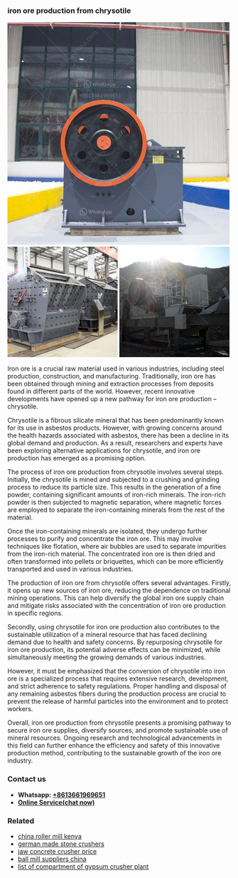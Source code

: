 <h3>iron ore production from chrysotile</h3><img src='1708322601.jpg' alt=''><p>Iron ore is a crucial raw material used in various industries, including steel production, construction, and manufacturing. Traditionally, iron ore has been obtained through mining and extraction processes from deposits found in different parts of the world. However, recent innovative developments have opened up a new pathway for iron ore production – chrysotile.</p><p>Chrysotile is a fibrous silicate mineral that has been predominantly known for its use in asbestos products. However, with growing concerns around the health hazards associated with asbestos, there has been a decline in its global demand and production. As a result, researchers and experts have been exploring alternative applications for chrysotile, and iron ore production has emerged as a promising option.</p><p>The process of iron ore production from chrysotile involves several steps. Initially, the chrysotile is mined and subjected to a crushing and grinding process to reduce its particle size. This results in the generation of a fine powder, containing significant amounts of iron-rich minerals. The iron-rich powder is then subjected to magnetic separation, where magnetic forces are employed to separate the iron-containing minerals from the rest of the material.</p><p>Once the iron-containing minerals are isolated, they undergo further processes to purify and concentrate the iron ore. This may involve techniques like flotation, where air bubbles are used to separate impurities from the iron-rich material. The concentrated iron ore is then dried and often transformed into pellets or briquettes, which can be more efficiently transported and used in various industries.</p><p>The production of iron ore from chrysotile offers several advantages. Firstly, it opens up new sources of iron ore, reducing the dependence on traditional mining operations. This can help diversify the global iron ore supply chain and mitigate risks associated with the concentration of iron ore production in specific regions.</p><p>Secondly, using chrysotile for iron ore production also contributes to the sustainable utilization of a mineral resource that has faced declining demand due to health and safety concerns. By repurposing chrysotile for iron ore production, its potential adverse effects can be minimized, while simultaneously meeting the growing demands of various industries.</p><p>However, it must be emphasized that the conversion of chrysotile into iron ore is a specialized process that requires extensive research, development, and strict adherence to safety regulations. Proper handling and disposal of any remaining asbestos fibers during the production process are crucial to prevent the release of harmful particles into the environment and to protect workers.</p><p>Overall, iron ore production from chrysotile presents a promising pathway to secure iron ore supplies, diversify sources, and promote sustainable use of mineral resources. Ongoing research and technological advancements in this field can further enhance the efficiency and safety of this innovative production method, contributing to the sustainable growth of the iron ore industry.</p><h3>Contact us</h3><ul><li><strong>Whatsapp:&nbsp;<a href="https://wa.me/8613661969651">+8613661969651</a></strong></li><li><a href="https://swt.shibang-china.com/?git&amp;zhl&amp;iron ore production from chrysotile"><strong>Online Service(chat now)</strong></a></li></ul><h3>Related</h3><ul><li><a href='china roller mill kenya.md'>china roller mill kenya</a></li><li><a href='german made stone crushers.md'>german made stone crushers</a></li><li><a href='jaw concrete crusher price.md'>jaw concrete crusher price</a></li><li><a href='ball mill suppliers china.md'>ball mill suppliers china</a></li><li><a href='list of compartment of gypsum crusher plant.md'>list of compartment of gypsum crusher plant</a></li></ul>